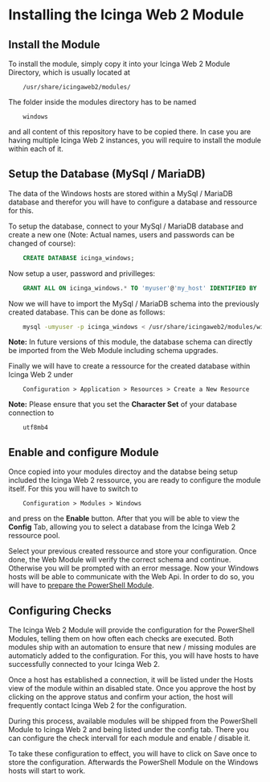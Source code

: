 Installing the Icinga Web 2 Module
=====================================

Install the Module
-------------

To install the module, simply copy it into your Icinga Web 2 Module Directory, which is usually located at

```
    /usr/share/icingaweb2/modules/
```

The folder inside the modules directory has to be named

```
    windows
```

and all content of this repository have to be copied there. In case you are having multiple Icinga Web 2 instances, you will require to install the module within each of it.

Setup the Database (MySql / MariaDB)
-------------

The data of the Windows hosts are stored within a MySql / MariaDB database and therefor you will have to configure a database and ressource for this.

To setup the database, connect to your MySql / MariaDB database and create a new one (Note: Actual names, users and passwords can be changed of course):

```sql
    CREATE DATABASE icinga_windows;
```

Now setup a user, password and privilleges:

```sql
    GRANT ALL ON icinga_windows.* TO 'myuser'@'my_host' IDENTIFIED BY 'mypassword';
```

Now we will have to import the MySql / MariaDB schema into the previously created database. This can be done as follows:

```bash
    mysql -umyuser -p icinga_windows < /usr/share/icingaweb2/modules/windows/schema/mysql.sql
```

**Note:** In future versions of this module, the database schema can directly be imported from the Web Module including schema upgrades.

Finally we will have to create a ressource for the created database within Icinga Web 2 under

```
    Configuration > Application > Resources > Create a New Resource
```

**Note:** Please ensure that you set the **Character Set** of your database connection to

```
    utf8mb4
```

Enable and configure Module
-------------

Once copied into your modules directoy and the databse being setup included the Icinga Web 2 ressource, you are ready to configure the module itself. For this you will have to switch to

```
    Configuration > Modules > Windows
```

and press on the **Enable** button. After that you will be able to view the **Config** Tab, allowing you to select a database from the Icinga Web 2 ressource pool.

Select your previous created ressource and store your configuration. Once done, the Web Module will verify the correct schema and continue. Otherwise you will be prompted with an error message. Now your Windows hosts will be able to communicate with the Web Api. In order to do so, you will have to [prepare the PowerShell Module](https://github.com/LordHepipud/icinga-module-windows).

Configuring Checks
-------------

The Icinga Web 2 Module will provide the configuration for the PowerShell Modules, telling them on how often each checks are executed. Both modules ship with an automation to ensure that new / missing modules are automaticly added to the configuration. For this, you will have hosts to have successfully connected to your Icinga Web 2.

Once a host has established a connection, it will be listed under the Hosts view of the module within an disabled state. Once you approve the host by clicking on the approve status and confirm your action, the host will frequently contact Icinga Web 2 for the configuration.

During this process, available modules will be shipped from the PowerShell Module to Icinga Web 2 and being listed under the config tab. There you can configure the check intervall for each module and enable / disable it.

To take these configuration to effect, you will have to click on Save once to store the configuration. Afterwards the PowerShell Module on the Windows hosts will start to work.